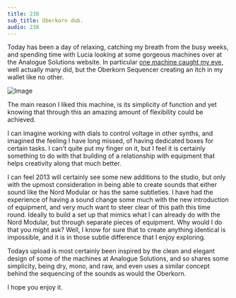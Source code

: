 ```yaml
---
title: 238
sub_title: Oberkorn dub.
audio: 238
---
```


Today has been a day of relaxing, catching my breath from the busy weeks, and spending time with Lucia looking at some gorgeous machines over at the Analogue Solutions website. In particular <a href="http://www.analoguesolutions.org.uk/concussor/oberkorn.htm" title="one machine caught my eye,">one machine caught my eye,</a> well actually many did, but the Oberkorn Sequencer creating an itch in my wallet like no other.

![Image](/assets/img/Snd-238.png)

The main reason I liked this machine, is its simplicity of function and yet knowing that through this an amazing amount of flexibility could be achieved. 

I can imagine working with dials to control voltage in other synths, and imagined the feeling I have long missed, of having dedicated boxes for certain tasks. I can't quite put my finger on it, but I feel it is certainly something to do with that building of a relationship with equipment that helps creativity along that much better.

I can feel 2013 will certainly see some new additions to the studio, but only with the upmost consideration in being able to create sounds that either sound like the Nord Modular or has the same subtleties. I have had the experience of having a sound change some much with the new introduction of equipment, and very much want to steer clear of this path this time round. Ideally to build a set up that mimics what I can already do with the Nord Modular, but through separate pieces of equipment. Why would I do that you might ask? Well, I know for sure that to create anything identical is impossible, and it is in those subtle difference that I enjoy exploring.

Todays upload is most certainly been inspired by the clean and elegant design of some of the machines at Analogue Solutions, and so shares some simplicity, being dry, mono, and raw, and even uses a similar concept behind the sequencing of the sounds as would the Oberkorn.

I hope you enjoy it.